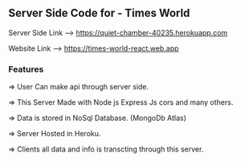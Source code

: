 ## Server Side Code for - Times World 

Server Side Link --> https://quiet-chamber-40235.herokuapp.com

Website Link -->   https://times-world-react.web.app

### Features 

=> User Can make api through server side. 

=> This Server Made with Node js Express Js cors and many others.

=> Data is stored in NoSql Database. (MongoDb Atlas)

=> Server Hosted in Heroku. 

=> Clients all data and info is transcting through this server. 

